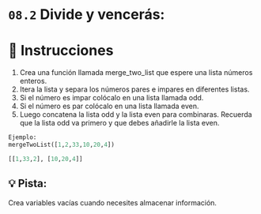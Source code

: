 # `08.2` Divide y vencerás:

# 📝 Instrucciones
1. Crea una función llamada merge_two_list que espere una lista números enteros.
2. Itera la lista y separa los números pares e impares en diferentes listas.
3. Si el número es impar colócalo en una lista llamada odd.
4. Si el número es par colócalo en una lista llamada even.
5. Luego concatena la lista odd y la lista even para combinaras. Recuerda que la lista odd va primero y que debes añadirle la lista even.

```py
Ejemplo:
mergeTwoList([1,2,33,10,20,4])

[[1,33,2], [10,20,4]]
```

## 💡 Pista:
Crea variables vacías cuando necesites almacenar información.
